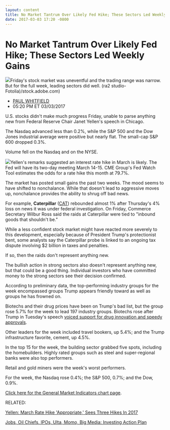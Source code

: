 ```yaml
---
layout: content
title: No Market Tantrum Over Likely Fed Hike; These Sectors Led Weekly Gains
date: 2017-03-03 17:20 -0800
---
```



No Market Tantrum Over Likely Fed Hike; These Sectors Led Weekly Gains
=======================================================================


![](https://www.investors.com/wp-content/uploads/2016/09/BIGpic_paint_090216_adobe.jpg)Friday's stock market was uneventful and the trading range was narrow. But for the full week, leading sectors did well. (ra2 studio-Fotolia)/stock.adobe.com)




* [PAUL WHITFIELD](https://www.investors.com/author/whitfieldp/ "Posts by PAUL WHITFIELD")
* 05:20 PM ET 03/03/2017




U.S. stocks didn't make much progress Friday, unable to parse anything new from Federal Reserve Chair Janet Yellen's speech in Chicago.


The Nasdaq advanced less than 0.2%, while the S&P 500 and the Dow Jones industrial average were positive but nearly flat. The small-cap S&P 600 dropped 0.3%.


Volume fell on the Nasdaq and on the NYSE.


![](https://www.investors.com/wp-content/uploads/2017/03/MP030317-242x300.png)Yellen's remarks suggested an interest rate hike in March is likely. The Fed will have its two-day meeting March 14-15. CME Group's Fed Watch Tool estimates the odds for a rate hike this month at 79.7%.


The market has posted small gains the past two weeks. The mood seems to have shifted to nonchalance. While that doesn't lead to aggressive moves up, nonchalance provides the ability to shrug off bad news.


For example, **Caterpillar** ([CAT](https://research.investors.com/quote.aspx?symbol=CAT)) rebounded almost 1% after Thursday's 4% loss on news it was under federal investigation. On Friday, Commerce Secretary Wilbur Ross said the raids at Caterpillar were tied to "inbound goods that shouldn't be."


While a less confident stock market might have reacted more severely to this development, especially because of President Trump's protectionist bent, some analysts say the Caterpillar probe is linked to an ongoing tax dispute involving $2 billion in taxes and penalties.


If so, then the raids don't represent anything new.


The bullish action in strong sectors also doesn't represent anything new, but that could be a good thing. Individual investors who have committed money to the strong sectors see their decision confirmed.


According to preliminary data, the top-performing industry groups for the week encompassed groups Trump appears friendly toward as well as groups he has frowned on.


Biotechs and their drug prices have been on Trump's bad list, but the group rose 5.7% for the week to lead 197 industry groups. Biotechs rose after Trump in Tuesday's speech [voiced support for drug innovation and speedy approvals](https://www.investors.com/news/technology/biotechs-leap-on-trumps-calls-for-innovation-speedy-fda-approval/).


Other leaders for the week included travel bookers, up 5.4%; and the Trump infrastructure favorite, cement, up 4.5%.


In the top 15 for the week, the building sector grabbed five spots, including the homebuilders. Highly rated groups such as steel and super-regional banks were also top performers.


Retail and gold miners were the week's worst performers.


For the week, the Nasdaq rose 0.4%; the S&P 500, 0.7%; and the Dow, 0.9%.


[Click here for the General Market Indicators chart page](https://www.investors.com/wp-content/uploads/2017/03/GMI_030617.pdf).


RELATED:


[Yellen: March Rate Hike 'Appropriate,' Sees Three Hikes In 2017](https://www.investors.com/news/economy/more-hawkish-fed-talk-service-sector-surge-lift-banks/)


[Jobs, Oil Chiefs, IPOs, Ulta, Momo, Big Media: Investing Action Plan](https://www.investors.com/research/investing-action-plan/jobs-oil-chiefs-ipos-ulta-momo-big-media-investing-action-plan/)


 




